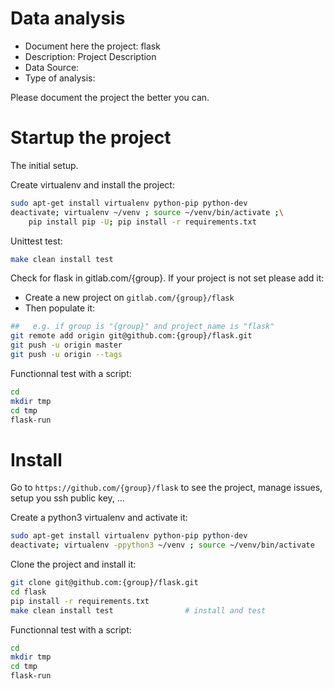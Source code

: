 # Data analysis
- Document here the project: flask
- Description: Project Description
- Data Source:
- Type of analysis:

Please document the project the better you can.

# Startup the project

The initial setup.

Create virtualenv and install the project:
```bash
sudo apt-get install virtualenv python-pip python-dev
deactivate; virtualenv ~/venv ; source ~/venv/bin/activate ;\
    pip install pip -U; pip install -r requirements.txt
```

Unittest test:
```bash
make clean install test
```

Check for flask in gitlab.com/{group}.
If your project is not set please add it:

- Create a new project on `gitlab.com/{group}/flask`
- Then populate it:

```bash
##   e.g. if group is "{group}" and project_name is "flask"
git remote add origin git@github.com:{group}/flask.git
git push -u origin master
git push -u origin --tags
```

Functionnal test with a script:

```bash
cd
mkdir tmp
cd tmp
flask-run
```

# Install

Go to `https://github.com/{group}/flask` to see the project, manage issues,
setup you ssh public key, ...

Create a python3 virtualenv and activate it:

```bash
sudo apt-get install virtualenv python-pip python-dev
deactivate; virtualenv -ppython3 ~/venv ; source ~/venv/bin/activate
```

Clone the project and install it:

```bash
git clone git@github.com:{group}/flask.git
cd flask
pip install -r requirements.txt
make clean install test                # install and test
```
Functionnal test with a script:

```bash
cd
mkdir tmp
cd tmp
flask-run
```
